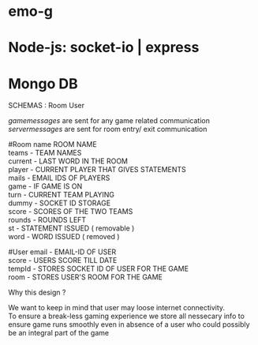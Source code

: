 # emo-g
# Node-js: socket-io | express
# Mongo DB

SCHEMAS :   Room    User

*gamemessages* are sent for any game related communication
*servermessages* are sent for room entry/ exit communication

#Room
name     ROOM NAME <br />
teams -  TEAM NAMES <br />
current - LAST WORD IN THE ROOM <br />
player -  CURRENT PLAYER THAT GIVES STATEMENTS <br />
mails - EMAIL IDS OF PLAYERS <br />
game - IF GAME IS ON  <br />
turn - CURRENT TEAM PLAYING  <br />
dummy - SOCKET ID STORAGE  <br />
score - SCORES OF THE TWO TEAMS  <br />
rounds - ROUNDS LEFT  <br />
st - STATEMENT ISSUED ( removable )  <br />
word - WORD ISSUED ( removed )  <br />


#User
email - EMAIL-ID OF USER  <br />
score - USERS SCORE TILL DATE  <br />
tempId - STORES SOCKET ID OF USER FOR THE GAME  <br />
room - STORES USER'S ROOM FOR THE GAME  <br />


Why this design ? <br />

We want to keep in mind that user may loose internet connectivity. <br />
To ensure a break-less gaming experience we store all nessecary info to ensure game runs smoothly even in absence of a user who could possibly be an integral part of the game

